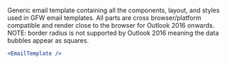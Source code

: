 Generic email template containing all the components, layout, and styles used in GFW email templates. All parts are cross browser/platform compatible and render close to the browser for Outlook 2016 onwards. NOTE: border radius is not supported by Outlook 2016 meaning the data bubbles appear as squares.

```jsx
<EmailTemplate />
```